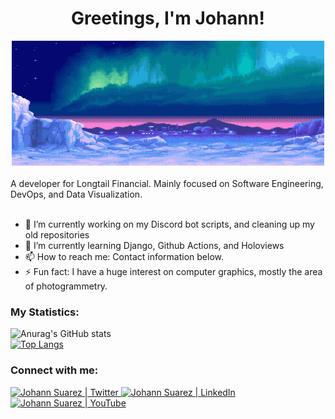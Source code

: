 <div align="center">
  <h1>Greetings, I'm Johann!</h1>
  <img alt="Aurora" src="1544031910_yNs.gif" width="500" height="200">
</div>

</br>
A developer for Longtail Financial.
Mainly focused on Software Engineering, DevOps,
and Data Visualization.

</br>
</br>


* 🔭 I’m currently working on my Discord bot scripts, and cleaning up my old repositories
* 🌱 I’m currently learning Django, Github Actions, and Holoviews
* 📫 How to reach me: Contact information below.
* ⚡ Fun fact: I have a huge interest on computer graphics, mostly the area of photogrammetry.

### My Statistics:

![Anurag's GitHub stats](https://github-readme-stats.vercel.app/api?username=JohannSuarez&show_icons=true&theme=dark)
</br>
[![Top Langs](https://github-readme-stats.vercel.app/api/top-langs/?username=JohannSuarez&hide=jupyter%20notebook,html&layout=compact&theme=dark)](https://github.com/anuraghazra/github-readme-stats)




### Connect with me:

  <a href="https://twitter.com/suarez_johann">
  <img alt="Johann Suarez | Twitter" width="21px" src="https://img.icons8.com/color/50/000000/twitter--v2.png" />
  </a>

  <a href="https://www.linkedin.com/in/johann-suarez/">
  <img alt="Johann Suarez | LinkedIn" width="21px" src="https://img.icons8.com/color/30/000000/linkedin-2--v2.png" />
  </a>
  
  <a href="https://www.youtube.com/c/JohannSuarez/">
  <img alt="Johann Suarez | YouTube" width="21px" src="https://img.icons8.com/color/48/000000/youtube--v1.png" />
  </a>
 



<!--
**JohannSuarez/JohannSuarez** is a ✨ _special_ ✨ repository because its `README.md` (this file) appears on your GitHub profile.

Here are some ideas to get you started:


-->

